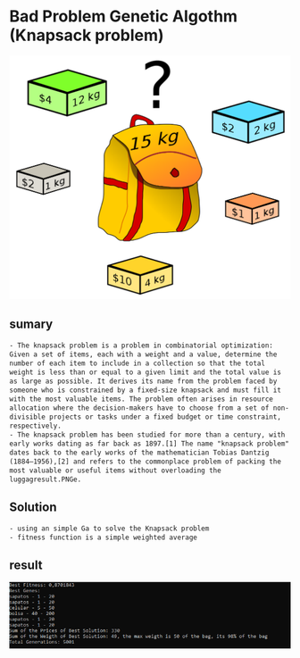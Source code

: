 # Bad Problem Genetic Algothm (Knapsack problem)

![alt text](https://github.com/leonardoigor/Ga_Bag_Problem/blob/main/assets/bag.png?raw=true)

## sumary
    - The knapsack problem is a problem in combinatorial optimization: Given a set of items, each with a weight and a value, determine the number of each item to include in a collection so that the total weight is less than or equal to a given limit and the total value is as large as possible. It derives its name from the problem faced by someone who is constrained by a fixed-size knapsack and must fill it with the most valuable items. The problem often arises in resource allocation where the decision-makers have to choose from a set of non-divisible projects or tasks under a fixed budget or time constraint, respectively.
    - The knapsack problem has been studied for more than a century, with early works dating as far back as 1897.[1] The name "knapsack problem" dates back to the early works of the mathematician Tobias Dantzig (1884–1956),[2] and refers to the commonplace problem of packing the most valuable or useful items without overloading the luggagresult.PNGe.




## Solution

    - using an simple Ga to solve the Knapsack problem
    - fitness function is a simple weighted average


## result
![alt text](https://github.com/leonardoigor/Ga_Bag_Problem/blob/main/assets/result.PNG?raw=true)
